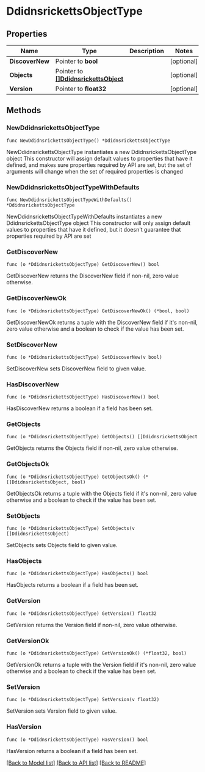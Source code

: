 # DdidnsrickettsObjectType

## Properties

Name | Type | Description | Notes
------------ | ------------- | ------------- | -------------
**DiscoverNew** | Pointer to **bool** |  | [optional] 
**Objects** | Pointer to [**[]DdidnsrickettsObject**](DdidnsrickettsObject.md) |  | [optional] 
**Version** | Pointer to **float32** |  | [optional] 

## Methods

### NewDdidnsrickettsObjectType

`func NewDdidnsrickettsObjectType() *DdidnsrickettsObjectType`

NewDdidnsrickettsObjectType instantiates a new DdidnsrickettsObjectType object
This constructor will assign default values to properties that have it defined,
and makes sure properties required by API are set, but the set of arguments
will change when the set of required properties is changed

### NewDdidnsrickettsObjectTypeWithDefaults

`func NewDdidnsrickettsObjectTypeWithDefaults() *DdidnsrickettsObjectType`

NewDdidnsrickettsObjectTypeWithDefaults instantiates a new DdidnsrickettsObjectType object
This constructor will only assign default values to properties that have it defined,
but it doesn't guarantee that properties required by API are set

### GetDiscoverNew

`func (o *DdidnsrickettsObjectType) GetDiscoverNew() bool`

GetDiscoverNew returns the DiscoverNew field if non-nil, zero value otherwise.

### GetDiscoverNewOk

`func (o *DdidnsrickettsObjectType) GetDiscoverNewOk() (*bool, bool)`

GetDiscoverNewOk returns a tuple with the DiscoverNew field if it's non-nil, zero value otherwise
and a boolean to check if the value has been set.

### SetDiscoverNew

`func (o *DdidnsrickettsObjectType) SetDiscoverNew(v bool)`

SetDiscoverNew sets DiscoverNew field to given value.

### HasDiscoverNew

`func (o *DdidnsrickettsObjectType) HasDiscoverNew() bool`

HasDiscoverNew returns a boolean if a field has been set.

### GetObjects

`func (o *DdidnsrickettsObjectType) GetObjects() []DdidnsrickettsObject`

GetObjects returns the Objects field if non-nil, zero value otherwise.

### GetObjectsOk

`func (o *DdidnsrickettsObjectType) GetObjectsOk() (*[]DdidnsrickettsObject, bool)`

GetObjectsOk returns a tuple with the Objects field if it's non-nil, zero value otherwise
and a boolean to check if the value has been set.

### SetObjects

`func (o *DdidnsrickettsObjectType) SetObjects(v []DdidnsrickettsObject)`

SetObjects sets Objects field to given value.

### HasObjects

`func (o *DdidnsrickettsObjectType) HasObjects() bool`

HasObjects returns a boolean if a field has been set.

### GetVersion

`func (o *DdidnsrickettsObjectType) GetVersion() float32`

GetVersion returns the Version field if non-nil, zero value otherwise.

### GetVersionOk

`func (o *DdidnsrickettsObjectType) GetVersionOk() (*float32, bool)`

GetVersionOk returns a tuple with the Version field if it's non-nil, zero value otherwise
and a boolean to check if the value has been set.

### SetVersion

`func (o *DdidnsrickettsObjectType) SetVersion(v float32)`

SetVersion sets Version field to given value.

### HasVersion

`func (o *DdidnsrickettsObjectType) HasVersion() bool`

HasVersion returns a boolean if a field has been set.


[[Back to Model list]](../README.md#documentation-for-models) [[Back to API list]](../README.md#documentation-for-api-endpoints) [[Back to README]](../README.md)


